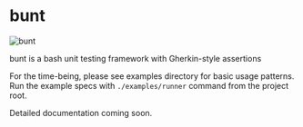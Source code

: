 # bunt

![bunt](https://github.com/machellerogden/bunt/raw/master/bat.png)

bunt is a bash unit testing framework with Gherkin-style assertions

For the time-being, please see examples directory for basic usage patterns. Run the example specs with `./examples/runner` command from the project root.

Detailed documentation coming soon.
